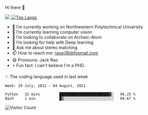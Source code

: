 Hi there 👋

![](https://github-readme-stats.vercel.app/api?username=Raohaocheng)
[![Top Langs](https://github-readme-stats.vercel.app/api/top-langs/?username=Raohaocheng&layout=compact)](https://github.com/anuraghazra/github-readme-stats)

- 🔭 I’m currently working on Northwestern Polytechnical University
- 🌱 I’m currently learning computer vision
- 👯 I’m looking to collaborate on Archaic-Atom
- 🤔 I’m looking for help with Deep learning
- 💬 Ask me about stereo matching
- 📫 How to reach me: raoxi36@foxmail.com
- 😄 Pronouns: Jack Rao
- ⚡ Fun fact: I can't believe I'm a PHD.

✨ The coding language used in last week
<!--START_SECTION:waka-->
```text
Week: 29 July, 2021 - 04 August, 2021

Python   32 mins         ███████████████████████▓░   94.25 % 
Bash     1 min           █▒░░░░░░░░░░░░░░░░░░░░░░░   04.67 % 
```
<!--END_SECTION:waka-->

![Visitor Count](https://profile-counter.glitch.me/Raohaocheng/count.svg)
